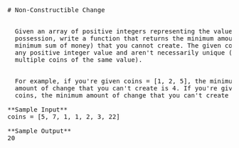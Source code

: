 <pre>
# Non-Constructible Change


  Given an array of positive integers representing the values of coins in your
  possession, write a function that returns the minimum amount of change (the
  minimum sum of money) that you cannot create. The given coins can have
  any positive integer value and aren't necessarily unique (i.e., you can have
  multiple coins of the same value).


  For example, if you're given coins = [1, 2, 5], the minimum
  amount of change that you can't create is 4. If you're given no
  coins, the minimum amount of change that you can't create is 1.

**Sample Input**
coins = [5, 7, 1, 1, 2, 3, 22]

**Sample Output**
20

</pre>